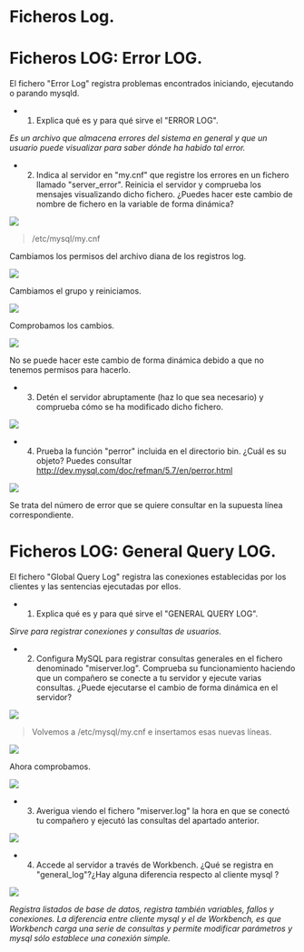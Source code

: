 # Ficheros Log.

# Ficheros LOG: Error LOG.

El fichero "Error Log" registra problemas encontrados iniciando, ejecutando o parando mysqld.

* 1. Explica qué es y para qué sirve el "ERROR LOG".

*Es un archivo que almacena errores del sistema en general y que un usuario puede visualizar para saber dónde ha habido tal error.*

* 2. Indica al servidor en "my.cnf" que registre los errores en un fichero llamado "server_error". Reinicia el servidor y comprueba los mensajes visualizando dicho fichero. ¿Puedes hacer este cambio de nombre de fichero en la variable de forma dinámica?

![](./img/img1.PNG)

> /etc/mysql/my.cnf

Cambiamos los permisos del archivo diana de los registros log.

![](./img/img2.PNG)

Cambiamos el grupo y reiniciamos.

![](./img/img3.PNG)

Comprobamos los cambios.

![](./img/img4.PNG)

No se puede hacer este cambio de forma dinámica debido a que no tenemos permisos para hacerlo.

* 3. Detén el servidor abruptamente (haz lo que sea necesario) y comprueba cómo se ha modificado dicho fichero.

![](./img/img5.PNG)

* 4. Prueba la función "perror" incluida en el directorio bin. ¿Cuál es su objeto? Puedes consultar http://dev.mysql.com/doc/refman/5.7/en/perror.html

![](./img/img6.PNG)

Se trata del número de error que se quiere consultar en la supuesta línea correspondiente.

# Ficheros LOG: General Query LOG.

El fichero "Global Query  Log" registra las conexiones establecidas por los clientes y las sentencias ejecutadas por ellos.

* 1. Explica qué es y para qué sirve el "GENERAL QUERY LOG".

*Sirve para registrar conexiones y consultas de usuarios.*

* 2. Configura MySQL para registrar consultas generales en el fichero denominado "miserver.log". Comprueba su funcionamiento haciendo que un compañero se conecte a tu servidor y ejecute varias consultas. ¿Puede ejecutarse el cambio de forma dinámica en el servidor?

![](./img/img7.PNG)

> Volvemos a /etc/mysql/my.cnf e insertamos esas nuevas líneas.

![](./img/img8.PNG)

Ahora comprobamos.

![](./img/img9.PNG)

* 3. Averigua viendo el fichero "miserver.log" la hora en que se conectó tu compañero y ejecutó las consultas del apartado anterior.

![](./img/img10.PNG)

* 4. Accede al servidor a través de Workbench. ¿Qué se registra en "general_log"?¿Hay alguna diferencia respecto al cliente mysql ?

![](./img/img11.PNG)

*Registra listados de base de datos, registra también variables, fallos y conexiones.
La diferencia entre cliente mysql y el de Workbench, es que Workbench carga una serie de consultas y permite modificar parámetros y mysql sólo establece una conexión simple.*
